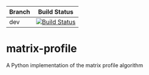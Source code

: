 | Branch  | Build Status |
| ------------- | :-------------: |
| dev  | [![Build Status](https://travis-ci.com/javidlakha/matrix-profile.svg?branch=dev)](https://travis-ci.com/javidlakha/matrix-profile) |

# matrix-profile
A Python implementation of the matrix profile algorithm
